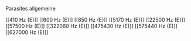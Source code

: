 Parasites allgemeine

[[410 Hz (E)]]
[[600 Hz (E)]]
[[850 Hz (E)]]
[[5170 Hz (E)]]
[[22500 Hz (E)]]
[[57500 Hz (E)]]
[[322060 Hz (E)]]
[[475430 Hz (E)]]
[[575440 Hz (E)]]
[[627000 Hz (E)]]